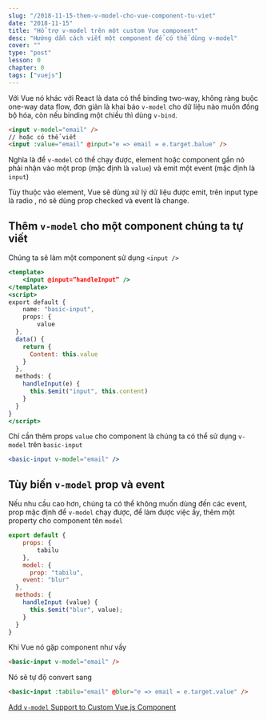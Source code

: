 ```yaml
---
slug: "/2018-11-15-them-v-model-cho-vue-component-tu-viet"
date: "2018-11-15"
title: "Hổ trợ v-model trên một custom Vue component"
desc: "Hướng dẫn cách viết một component để có thể dùng v-model"
cover: ""
type: "post"
lesson: 0
chapter: 0
tags: ["vuejs"]
---
```


Với Vue nó khác với React là data có thể binding two-way, không ràng buộc one-way data flow, đơn giản là khai báo `v-model` cho dữ liệu nào muốn đồng bộ hóa, còn nếu binding một chiều thì dùng `v-bind`.

```html
<input v-model="email" />
// hoặc có thể viết
<input :value="email" @input="e => email = e.target.balue" />
```

<div class="note">Nghĩa là để <code>v-model</code> có thể chạy được, element hoặc component gắn nó phải nhận vào một prop (mặc định là <code>value</code>) và emit một event (mặc định là <code>input</code>)</div>

Tùy thuộc vào element, Vue sẽ dùng xử lý dữ liệu được emit, trên input type là radio , nó sẽ dùng prop checked và event là change.

## Thêm `v-model` cho một component chúng ta tự viết

Chúng ta sẽ làm một component sử dụng `<input />`

```jsx
<template>
	<input @input=”handleInput” />
</template>
<script>
export default {
	name: "basic-input",
	props: {
		value
  },
  data() {
    return {
      Content: this.value
    }
  },
  methods: {
    handleInput(e) {
      this.$emit("input", this.content)
    }
  }
}
</script>
```

Chỉ cần thêm props `value` cho component là chúng ta có thể sử dụng `v-model` trên `basic-input`

```jsx
<basic-input v-model="email" />
```

## Tùy biến `v-model` prop và event

Nếu nhu cầu cao hơn, chúng ta có thể không muốn dùng đến các event, prop mặc định để `v-model` chạy được, để làm được việc ấy, thêm một property cho component tên `model`

```jsx
export default {
	props: {
		tabilu
	},
	model: {
	  prop: "tabilu",
    event: "blur"
  },
  methods: {
    handleInput (value) {
      this.$emit("blur", value);
    }
  }
}
```

Khi Vue nó gặp component như vầy

```html
<basic-input v-model="email" />
```

Nó sẽ tự độ convert sang

```html
<basic-input :tabilu="email" @blur="e => email = e.target.value" />
```

<a href="https://scotch.io/tutorials/add-v-model-support-to-custom-vuejs-component" target="_blank" rel="noopener noreferrer">Add `v-model` Support to Custom Vue.js Component</a>

